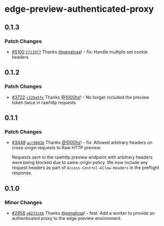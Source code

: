 # edge-preview-authenticated-proxy

## 0.1.3

### Patch Changes

- [#5100](https://github.com/cloudflare/workers-sdk/pull/5100) [`2713977`](https://github.com/cloudflare/workers-sdk/commit/27139771cc5463da42df78c7f560a6004aac5db1) Thanks [@penalosa](https://github.com/penalosa)! - fix: Handle multiple set cookie headers

## 0.1.2

### Patch Changes

- [#3722](https://github.com/cloudflare/workers-sdk/pull/3722) [`c220a5fe`](https://github.com/cloudflare/workers-sdk/commit/c220a5feadf5ebe7365b1e13c5f0cbeb3fad46e4) Thanks [@1000hz](https://github.com/1000hz)! - No longer included the preview token twice in rawhttp requests

## 0.1.1

### Patch Changes

- [#3448](https://github.com/cloudflare/workers-sdk/pull/3448) [`acc9881b`](https://github.com/cloudflare/workers-sdk/commit/acc9881b92245b4b4a7dac1eade1cb7782a4a7c6) Thanks [@1000hz](https://github.com/1000hz)! - fix: Allowed arbitrary headers on cross-origin requests to Raw HTTP preview.

  Requests sent to the rawhttp preview endpoint with arbitrary headers were being blocked due to same-origin policy.
  We now include any request headers as part of `Access-Control-Allow-Headers` in the preflight response.

## 0.1.0

### Minor Changes

- [#2958](https://github.com/cloudflare/workers-sdk/pull/2958) [`a0233c66`](https://github.com/cloudflare/workers-sdk/commit/a0233c6677579b53d73c3e860f1a90ffb8fbb076) Thanks [@penalosa](https://github.com/penalosa)! - feat: Add a worker to provide an authenticated proxy to the edge preview environment.
